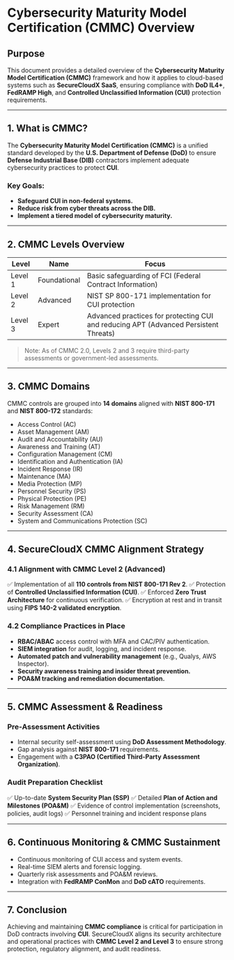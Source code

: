# **Cybersecurity Maturity Model Certification (CMMC) Overview**

## **Purpose**
This document provides a detailed overview of the **Cybersecurity Maturity Model Certification (CMMC)** framework and how it applies to cloud-based systems such as **SecureCloudX SaaS**, ensuring compliance with **DoD IL4+**, **FedRAMP High**, and **Controlled Unclassified Information (CUI)** protection requirements.

---

## **1. What is CMMC?**
The **Cybersecurity Maturity Model Certification (CMMC)** is a unified standard developed by the **U.S. Department of Defense (DoD)** to ensure **Defense Industrial Base (DIB)** contractors implement adequate cybersecurity practices to protect **CUI**.

### **Key Goals:**
- **Safeguard CUI in non-federal systems.**
- **Reduce risk from cyber threats across the DIB.**
- **Implement a tiered model of cybersecurity maturity.**

---

## **2. CMMC Levels Overview**

| **Level** | **Name**                     | **Focus**                                                                 |
|----------|------------------------------|--------------------------------------------------------------------------|
| Level 1  | Foundational                 | Basic safeguarding of FCI (Federal Contract Information)                 |
| Level 2  | Advanced                     | NIST SP 800-171 implementation for CUI protection                        |
| Level 3  | Expert                       | Advanced practices for protecting CUI and reducing APT (Advanced Persistent Threats) |

> Note: As of CMMC 2.0, Levels 2 and 3 require third-party assessments or government-led assessments.

---

## **3. CMMC Domains**
CMMC controls are grouped into **14 domains** aligned with **NIST 800-171** and **NIST 800-172** standards:

- Access Control (AC)
- Asset Management (AM)
- Audit and Accountability (AU)
- Awareness and Training (AT)
- Configuration Management (CM)
- Identification and Authentication (IA)
- Incident Response (IR)
- Maintenance (MA)
- Media Protection (MP)
- Personnel Security (PS)
- Physical Protection (PE)
- Risk Management (RM)
- Security Assessment (CA)
- System and Communications Protection (SC)

---

## **4. SecureCloudX CMMC Alignment Strategy**
### **4.1 Alignment with CMMC Level 2 (Advanced)**
✅ Implementation of all **110 controls from NIST 800-171 Rev 2**.
✅ Protection of **Controlled Unclassified Information (CUI)**.
✅ Enforced **Zero Trust Architecture** for continuous verification.
✅ Encryption at rest and in transit using **FIPS 140-2 validated encryption**.

### **4.2 Compliance Practices in Place**
- **RBAC/ABAC** access control with MFA and CAC/PIV authentication.
- **SIEM integration** for audit, logging, and incident response.
- **Automated patch and vulnerability management** (e.g., Qualys, AWS Inspector).
- **Security awareness training and insider threat prevention.**
- **POA&M tracking and remediation documentation.**

---

## **5. CMMC Assessment & Readiness**
### **Pre-Assessment Activities**
- Internal security self-assessment using **DoD Assessment Methodology**.
- Gap analysis against **NIST 800-171** requirements.
- Engagement with a **C3PAO (Certified Third-Party Assessment Organization)**.

### **Audit Preparation Checklist**
✅ Up-to-date **System Security Plan (SSP)**
✅ Detailed **Plan of Action and Milestones (POA&M)**
✅ Evidence of control implementation (screenshots, policies, audit logs)
✅ Personnel training and incident response plans

---

## **6. Continuous Monitoring & CMMC Sustainment**
- Continuous monitoring of CUI access and system events.
- Real-time SIEM alerts and forensic logging.
- Quarterly risk assessments and POA&M reviews.
- Integration with **FedRAMP ConMon** and **DoD cATO** requirements.

---

## **7. Conclusion**
Achieving and maintaining **CMMC compliance** is critical for participation in DoD contracts involving **CUI**. SecureCloudX aligns its security architecture and operational practices with **CMMC Level 2 and Level 3** to ensure strong protection, regulatory alignment, and audit readiness.

